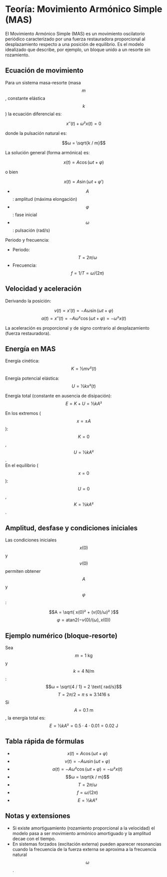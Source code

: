 # Teoría: Movimiento Armónico Simple (MAS)

El Movimiento Armónico Simple (MAS) es un movimiento oscilatorio periódico caracterizado por una fuerza restauradora proporcional al desplazamiento respecto a una posición de equilibrio. Es el modelo idealizado que describe, por ejemplo, un bloque unido a un resorte sin rozamiento.

## Ecuación de movimiento

Para un sistema masa-resorte (masa $$m$$, constante elástica $$k$$) la ecuación diferencial es:

$$x''(t) + ω² x(t) = 0$$

donde la pulsación natural es:

$$ω = \sqrt{k / m}$$

La solución general (forma armónica) es:

$$x(t) = A \cos(ω t + φ)$$

o bien

$$x(t) = A \sin(ω t + φ')$$

- $$A$$: amplitud (máxima elongación)  
- $$φ$$: fase inicial  
- $$ω$$: pulsación (rad/s)

Periodo y frecuencia:
- Periodo: $$T = 2π / ω$$
- Frecuencia: $$f = 1 / T = ω / (2π)$$

## Velocidad y aceleración

Derivando la posición:

$$v(t) = x'(t) = -A ω \sin(ω t + φ)$$
$$a(t) = x''(t) = -A ω² \cos(ω t + φ) = -ω² x(t)$$

La aceleración es proporcional y de signo contrario al desplazamiento (fuerza restauradora).

## Energía en MAS

Energía cinética:
$$K = ½ m v²(t)$$

Energía potencial elástica:
$$U = ½ k x²(t)$$

Energía total (constante en ausencia de disipación):
$$E = K + U = ½ k A²$$

En los extremos ($$x = ±A$$): $$K = 0$$, $$U = ½ k A²$$.  
En el equilibrio ($$x = 0$$): $$U = 0$$, $$K = ½ k A²$$.

## Amplitud, desfase y condiciones iniciales

Las condiciones iniciales $$x(0)$$ y $$v(0)$$ permiten obtener $$A$$ y $$φ$$:

$$A = \sqrt{ x(0)² + (v(0)/ω)² }$$
$$φ = \text{atan2}( -v(0)/(ω), x(0) )$$

## Ejemplo numérico (bloque-resorte)

Sea $$m = 1 \text{ kg}$$ y $$k = 4 \text{ N/m}$$:  
$$ω = \sqrt{4 / 1} = 2 \text{ rad/s}$$
$$T = 2π / 2 = π \text{ s} ≈ 3.1416 \text{ s}$$
Si $$A = 0.1 \text{ m}$$, la energía total es:  
$$E = ½ k A² = 0.5 \cdot 4 \cdot 0.01 = 0.02 \text{ J}$$

## Tabla rápida de fórmulas

- $$x(t) = A \cos(ω t + φ)$$
- $$v(t) = -A ω \sin(ω t + φ)$$
- $$a(t) = -A ω² \cos(ω t + φ) = -ω² x(t)$$
- $$ω = \sqrt{k / m}$$
- $$T = 2π / ω$$
- $$f = ω / (2π)$$
- $$E = ½ k A²$$

## Notas y extensiones

- Si existe amortiguamiento (rozamiento proporcional a la velocidad) el modelo pasa a ser movimiento armónico amortiguado y la amplitud decae con el tiempo.  
- En sistemas forzados (excitación externa) pueden aparecer resonancias cuando la frecuencia de la fuerza externa se aproxima a la frecuencia natural $$ω$$.

